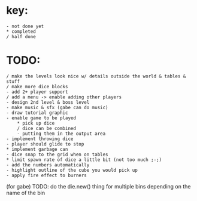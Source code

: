 # key:
	- not done yet
	* completed
	/ half done

# TODO:
	/ make the levels look nice w/ details outside the world & tables & stuff
	/ make more dice blocks
	- add 2+ player support
	/ add a menu -> enable adding other players
	- design 2nd level & boss level
	- make music & sfx (gabe can do music)
	- draw tutorial graphic
	- enable game to be played
		* pick up dice
		/ dice can be combined
		- putting them in the output area
	- implement throwing dice
	- player should glide to stop
	* implement garbage can
	- dice snap to the grid when on tables
	* limit spawn rate of dice a little bit (not too much ;-;)
	- add the numbers automatically
	- highlight outline of the cube you would pick up
	- apply fire effect to burners
	
(for gabe) TODO: do the die.new() thing for multiple bins depending on the name of the bin
